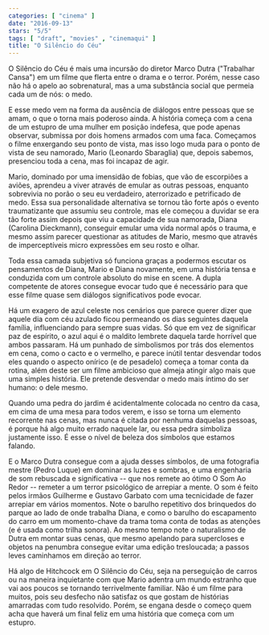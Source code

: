 ```yaml
---
categories: [ "cinema" ]
date: "2016-09-13"
stars: "5/5"
tags: [ "draft", "movies" , "cinemaqui" ]
title: "O Silêncio do Céu"
---
```

O Silêncio do Céu é mais uma incursão do diretor Marco Dutra
("Trabalhar Cansa") em um filme que flerta entre o drama e o
terror. Porém, nesse caso não há o apelo ao sobrenatural, mas a uma
substância social que permeia cada um de nós: o medo.

E esse medo vem na forma da ausência de diálogos entre pessoas que
se amam, o que o torna mais poderoso ainda. A história começa com a
cena de um estupro de uma mulher em posição indefesa, que pode apenas
observar, submissa por dois homens armados com uma faca. Começamos o
filme enxergando seu ponto de vista, mas isso logo muda para o ponto de
vista de seu namorado, Mario (Leonardo Sbaraglia) que, depois sabemos,
presenciou toda a cena, mas foi incapaz de agir.

Mario, dominado por uma imensidão de fobias, que vão de escorpiões a
aviões, aprendeu a viver através de emular as outras pessoas, enquanto
sobrevivia no porão o seu eu verdadeiro, aterrorizado e petrificado de
medo. Essa sua personalidade alternativa se tornou tão forte após o
evento traumatizante que assumiu seu controle, mas  ele começou a duvidar
se era tão forte assim depois que viu a capacidade de sua namorada,
Diana (Carolina Dieckmann), conseguir emular uma vida normal após o
trauma, e mesmo assim parecer questionar as atitudes de Mario, mesmo
que através de imperceptíveis micro expressões em seu rosto e olhar.

Toda essa camada subjetiva só funciona graças a podermos escutar os
pensamentos de Diana, Mario e Diana novamente, em uma história tensa e
conduzida com um controle absoluto do mise en scene. A dupla competente
de atores consegue evocar tudo que é necessário para que esse filme
quase sem diálogos significativos pode evocar.

Há um exagero de azul celeste nos cenários que parece querer dizer que
aquele dia com céu azulado ficou permeando os dias seguintes daquela
família, influenciando  para sempre suas vidas. Só que em vez de
significar paz de espírito, o azul aqui é o maldito lembrete daquela
tarde horrível que ambos passaram. Há um punhado de simbolismos por
trás dos elementos em cena, como o cacto e o vermelho, e parece inútil
tentar desvendar todos eles quando o aspecto onírico (e de pesadelo)
começa a tomar conta da rotina, além deste ser um filme ambicioso
que almeja atingir algo mais que uma simples história. Ele pretende
desvendar o medo mais íntimo do ser humano: o dele mesmo.

Quando uma pedra do jardim é acidentalmente colocada no centro da
casa, em cima de uma mesa para todos verem, e isso se torna um elemento
recorrente nas cenas, mas nunca é citada por nenhuma daquelas pessoas,
é porque há algo muito errado naquele lar, ou essa pedra simboliza
justamente isso. É esse o nível de beleza dos símbolos que estamos
falando.

E o Marco Dutra consegue com a ajuda desses símbolos, de uma fotografia
mestre (Pedro Luque) em dominar as luzes e sombras, e uma engenharia de
som rebuscada e significativa -- que nos remete ao ótimo O Som Ao Redor
-- remeter a um terror psicológico de arrepiar a mente. O som é feito
pelos irmãos Guilherme e Gustavo Garbato com uma tecnicidade de fazer
arrepiar em vários momentos. Note o barulho repetitivo dos brinquedos do
parque ao lado de onde trabalha Diana, e como o barulho do escapamento
do carro em um momento-chave da trama toma conta de todas as atenções
(e é usada como trilha sonora). Ao mesmo tempo note o naturalismo
de Dutra em montar suas cenas, que mesmo apelando para supercloses e
objetos na penumbra consegue evitar uma edição tresloucada; a passos
leves caminhamos em direção ao terror.

Há algo de Hitchcock em O Silêncio do Céu, seja na perseguição de
carros ou na maneira inquietante com que Mario adentra um mundo estranho
que vai aos poucos se tornando terrivelmente familiar. Não é um filme
para muitos, pois seu desfecho não satisfaz os que gostam de histórias
amarradas com tudo resolvido. Porém, se engana desde o começo quem acha
que haverá um final feliz em uma história que começa com um estupro.
